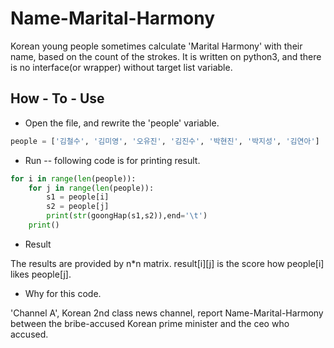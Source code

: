 # Name-Marital-Harmony
Korean young people sometimes calculate 'Marital Harmony' with their name, based on the count of the strokes.
It is written on python3, and there is no interface(or wrapper) without target list variable.


## How - To - Use

* Open the file, and rewrite the 'people' variable.
``` python
people = ['김철수', '김미영', '오유진', '김진수', '박현진', '박지성', '김연아']
```


* Run
-- following code is for printing result.
``` python
for i in range(len(people)):
    for j in range(len(people)):
        s1 = people[i]
        s2 = people[j]
        print(str(goongHap(s1,s2)),end='\t')
    print()
```



* Result

The results are provided by n*n matrix. 
result[i][j] is the score how people[i] likes people[j]. 



* Why for this code.

'Channel A', Korean 2nd class news channel, report Name-Marital-Harmony between the bribe-accused Korean prime minister and the ceo who accused. 




  
